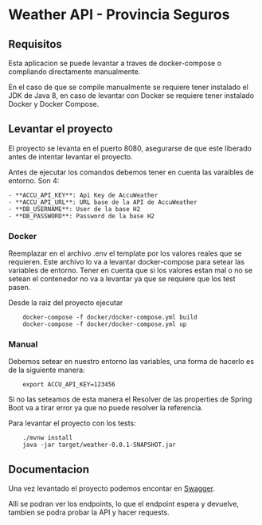 # Weather API - Provincia Seguros

## Requisitos

Esta aplicacion se puede levantar a traves de docker-compose o compliando directamente manualmente.

En el caso de que se compile manualmente se requiere tener instalado el JDK de Java 8, en caso de levantar con Docker se requiere tener instalado Docker y Docker Compose.

## Levantar el proyecto

El proyecto se levanta en el puerto 8080, asegurarse de que este liberado antes de intentar levantar el proyecto.

Antes de ejecutar los comandos debemos tener en cuenta las varaibles de entorno. Son 4:

    - **ACCU_API_KEY**: Api Key de AccuWeather
    - **ACCU_API_URL**: URL base de la API de AccuWeather
    - **DB_USERNAME**: User de la base H2
    - **DB_PASSWORD**: Password de la base H2

### Docker

Reemplazar en el archivo .env el template por los valores reales que se requieren. Este archivo lo va a levantar docker-compose para setear las variables de entorno. Tener en cuenta que si los valores estan mal o no se setean el contenedor no va a levantar ya que se requiere que los test pasen.

Desde la raiz del proyecto ejecutar

```
    docker-compose -f docker/docker-compose.yml build
    docker-compose -f docker/docker-compose.yml up
```

### Manual

Debemos setear en nuestro entorno las variables, una forma de hacerlo es de la siguiente manera:

```
    export ACCU_API_KEY=123456
```

Si no las seteamos de esta manera el Resolver de las properties de Spring Boot va a tirar error ya que no puede resolver la referencia.

Para levantar el proyecto con los tests:
```
    ./mvnw install
    java -jar target/weather-0.0.1-SNAPSHOT.jar
```

## Documentacion

Una vez levantado el proyecto podemos encontar en [Swagger](http://localhost:8080/swagger-ui).

Alli se podran ver los endpoints, lo que el endpoint espera y devuelve, tambien se podra probar la API y hacer requests.